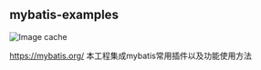 ## mybatis-examples

![Image cache](https://mybatis.org/images/mybatis-logo.png)

https://mybatis.org/
本工程集成mybatis常用插件以及功能使用方法